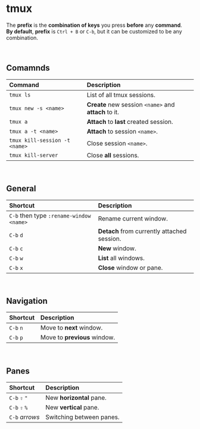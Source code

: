 # tmux
The **prefix** is the **combination of keys** you press **before** any **command**.<br>
**By default**, **prefix** is `Ctrl + B` or `C-b`, but it can be customized to be any combination.<br>

<br>

## Comamnds
|Command|Description|
|:-------|:----------|
|`tmux ls`|List of all tmux sessions.|
|`tmux new -s <name>`|**Create** new session `<name>` and **attach** to it.|
|`tmux a`|**Attach** to **last** created session.|
|`tmux a -t <name>`|**Attach** to session `<name>`.|
|`tmux kill-session -t <name>`|Close session `<name>`.|
|`tmux kill-server`|Close **all** sessions.|

<br>

## General
|Shortcut|Description|
|:-------|:----------|
|`C-b` then type `:rename-window <name>`|Rename current window.|
|`C-b` `d`|**Detach** from currently attached session.|
|`C-b` `c`|**New** window.|
|`C-b` `w`|**List** all windows.|
|`C-b` `x`|**Close** window or pane.|

<br>

## Navigation
|Shortcut|Description|
|:-------|:----------|
|`C-b` `n`|Move to **next** window.|
|`C-b` `p`|Move to **previous** window.|

<br>

## Panes
|Shortcut|Description|
|:-------|:----------|
|`C-b` `⇧` `"`|New **horizontal** pane.|
|`C-b` `⇧` `%`|New **vertical** pane.|
|`C-b` *arrows*|Switching between panes.|